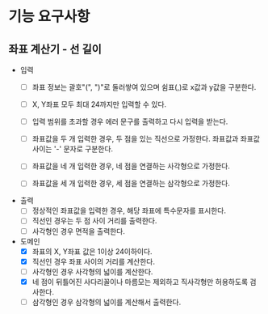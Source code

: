 # 기능 요구사항

## 좌표 계산기 - 선 길이
- 입력
    - [ ] 좌표 정보는 괄호"(", ")"로 둘러쌓여 있으며 쉼표(,)로 x값과 y값을 구분한다.
    - [ ] X, Y좌표 모두 최대 24까지만 입력할 수 있다.
    - [ ] 입력 범위를 초과할 경우 에러 문구를 출력하고 다시 입력을 받는다.
    - [ ] 좌표값을 두 개 입력한 경우, 두 점을 있는 직선으로 가정한다. 좌표값과 좌표값 사이는 '-' 문자로 구분한다.    
    - [ ] 좌표값을 네 개 입력한 경우, 네 점을 연결하는 사각형으로 가정한다.
    - [ ] 좌표값을 세 개 입력한 경우, 세 점을 연결하는 삼각형으로 가정한다.
      

- 출력
    - [ ] 정상적인 좌표값을 입력한 경우, 해당 좌표에 특수문자를 표시한다.
    - [ ] 직선인 경우는 두 점 사이 거리를 출력한다.
    - [ ] 사각형인 경우 면적을 출력한다.

- 도메인
    - [x] 좌표의 X, Y좌표 값은 1이상 24이하이다.
    - [x] 직선인 경우 좌표 사이의 거리를 계산한다.
    - [ ] 사각형인 경우 사각형의 넓이를 계산한다.
    - [x] 네 점이 뒤틀어진 사다리꼴이나 마름모는 제외하고 직사각형만 허용하도록 검사한다.   
    - [ ] 삼각형인 경우 삼각형의 넓이를 계산해서 출력한다.